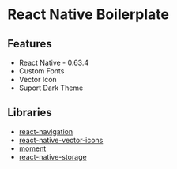 # React Native Boilerplate

## Features
- React Native - 0.63.4
- Custom Fonts
- Vector Icon
- Suport Dark Theme

## Libraries
- [react-navigation](https://reactnavigation.org/docs/getting-started/)
- [react-native-vector-icons](https://github.com/oblador/react-native-vector-icons)
- [moment](https://www.npmjs.com/package/moment)
- [react-native-storage](https://github.com/sunnylqm/react-native-storage)